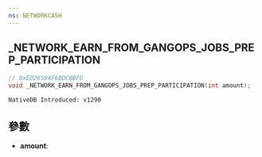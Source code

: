 ```yaml
---
ns: NETWORKCASH
---
```

## _NETWORK_EARN_FROM_GANGOPS_JOBS_PREP_PARTICIPATION

```c
// 0xED26584F6BDCBBFD
void _NETWORK_EARN_FROM_GANGOPS_JOBS_PREP_PARTICIPATION(int amount);
```

```
NativeDB Introduced: v1290
```

## 參數
* **amount**:
